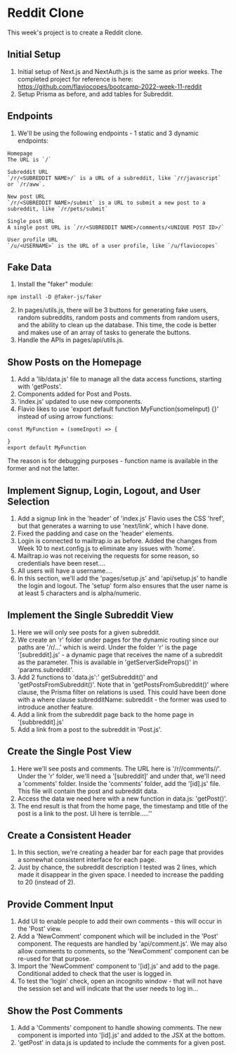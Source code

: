 # Reddit Clone

This week's project is to create a Reddit clone.

## Initial Setup

1. Initial setup of Next.js and NextAuth.js is the same as prior weeks. The completed project for reference is here: https://github.com/flaviocopes/bootcamp-2022-week-11-reddit
2. Setup Prisma as before, and add tables for Subreddit.

## Endpoints

1. We'll be using the following endpoints - 1 static and 3 dynamic endpoints:

```
Homepage
The URL is `/`

Subreddit URL
`/r/<SUBREDDIT NAME>/` is a URL of a subreddit, like `/r/javascript` or `/r/aww`.

New post URL
`/r/<SUBREDDIT NAME>/submit` is a URL to submit a new post to a subreddit, like `/r/pets/submit`

Single post URL
A single post URL is `/r/<SUBREDDIT NAME>/comments/<UNIQUE POST ID>/`

User profile URL
`/u/<USERNAME>` is the URL of a user profile, like `/u/flaviocopes`
```

## Fake Data

1. Install the "faker" module:

```
npm install -D @faker-js/faker
```

2. In pages/utils.js, there will be 3 buttons for generating fake users, random subreddits, random posts and comments from random users, and the ability to clean up the database. This time, the code is better and makes use of an array of tasks to generate the buttons.
3. Handle the APIs in pages/api/utils.js.

## Show Posts on the Homepage

1. Add a 'lib/data.js' file to manage all the data access functions, starting with 'getPosts'.
2. Components added for Post and Posts.
3. 'index.js' updated to use new components.
4. Flavio likes to use 'export default function MyFunction(someInput) {}' instead of using arrow functions:

```
const MyFunction = (someInput) => {

}
export default MyFunction
```

The reason is for debugging purposes - function name is available in the former and not the latter.

## Implement Signup, Login, Logout, and User Selection

1. Add a signup link in the 'header' of 'index.js' Flavio uses the CSS 'href', but that generates a warning to use 'next/link', which I have done.
2. Fixed the padding and case on the 'header' elements.
3. Login is connected to mailtrap.io as before. Added the changes from Week 10 to next.config.js to eliminate any issues with 'home'.
4. Mailtrap.io was not receiving the requests for some reason, so credentials have been reset....
5. All users will have a username....
6. In this section, we'll add the 'pages/setup.js' and 'api/setup.js' to handle the login and logout. The 'setup' form also ensures that the user name is at least 5 characters and is alpha/numeric.

## Implement the Single Subreddit View

1.  Here we will only see posts for a given subreddit.
2.  We create an 'r' folder under pages for the dynamic routing since our paths are '/r/...' which is weird. Under the folder 'r' is the page '[subreddit].js' - a dynamic page that receives the name of a subreddit as the parameter. This is available in 'getServerSideProps()' in 'params.subreddit'.
3.  Add 2 functions to 'data.js':' getSubreddit()' and 'getPostsFromSubreddit()'. Note that in 'getPostsFromSubreddit()' where clause, the Prisma filter on relations is used. This could have been done with a where clause subredditName: subreddit - the former was used to introduce another feature.
4.  Add a link from the subreddit page back to the home page in '[subbreddit].js'
5.  Add a link from a post to the subreddit in 'Post.js'.

## Create the Single Post View

1. Here we'll see posts and comments. The URL here is '/r/<SUBREDDIT NAME>/comments/<UNIQUE POST ID>/'. Under the 'r' folder, we'll need a '[subreddit]' and under that, we'll need a 'comments' folder. Inside the 'comments' folder, add the '[id].js' file. This file will contain the post and subreddit data.
2. Access the data we need here with a new function in data.js: 'getPost()'.
3. The end result is that from the home page, the timestamp and title of the post is a link to the post. UI here is terrible.....''

## Create a Consistent Header

1. In this section, we're creating a header bar for each page that provides a somewhat consistent interface for each page.
2. Just by chance, the subreddit description I tested was 2 lines, which made it disappear in the given space. I needed to increase the padding to 20 (instead of 2).

## Provide Comment Input

1. Add UI to enable people to add their own comments - this will occur in the 'Post' view.
2. Add a 'NewComment' component which will be included in the 'Post' component. The requests are handled by 'api/comment.js'. We may also allow comments to comments, so the 'NewComment' component can be re-used for that purpose.
3. Import the 'NewComment' component to '[id].js' and add to the page. Conditional added to check that the user is logged in.
4. To test the 'login' check, open an incognito window - that will not have the session set and will indicate that the user needs to log in...

## Show the Post Comments

1. Add a 'Comments' component to handle showing comments. The new component is imported into '[id].js' and added to the JSX at the bottom.
2. 'getPost' in data.js is updated to include the comments for a given post.
